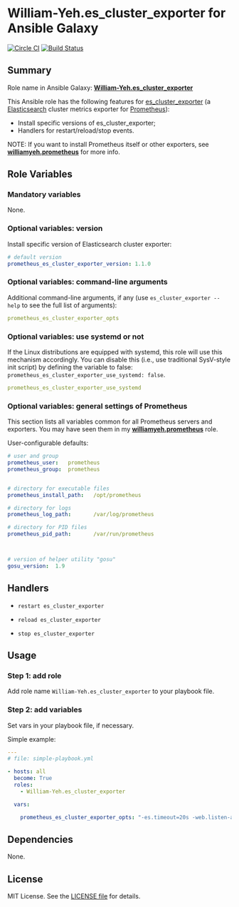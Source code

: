 
William-Yeh.es_cluster_exporter for Ansible Galaxy
============

[![Circle CI](https://circleci.com/gh/William-Yeh/ansible-es-cluster-exporter.svg?style=shield)](https://circleci.com/gh/William-Yeh/ansible-es-cluster-exporter) [![Build Status](https://travis-ci.org/William-Yeh/ansible-es-cluster-exporter.svg?branch=master)](https://travis-ci.org/William-Yeh/ansible-es-cluster-exporter)



## Summary

Role name in Ansible Galaxy: **[William-Yeh.es_cluster_exporter](https://galaxy.ansible.com/William-Yeh/es_cluster_exporter/)**

This Ansible role has the following features for [es_cluster_exporter](https://github.com/William-Yeh/es_cluster_exporter) (a [Elasticsearch](https://www.elastic.co/products/elasticsearch) cluster metrics exporter for [Prometheus](http://prometheus.io/)):

 - Install specific versions of es_cluster_exporter;
 - Handlers for restart/reload/stop events.

NOTE: If you want to install Prometheus itself or other exporters, see **[williamyeh.prometheus](https://github.com/William-Yeh/ansible-prometheus)** for more info.


## Role Variables


### Mandatory variables

None.


### Optional variables: version

Install specific version of Elasticsearch cluster exporter:

```yaml
# default version
prometheus_es_cluster_exporter_version: 1.1.0
```


### Optional variables: command-line arguments


Additional command-line arguments, if any (use `es_cluster_exporter --help` to see the full list of arguments):

```yaml
prometheus_es_cluster_exporter_opts
```


### Optional variables: use systemd or not

If the Linux distributions are equipped with systemd, this role will use this mechanism accordingly. You can disable this (i.e., use traditional SysV-style init script) by defining the variable to false: `prometheus_es_cluster_exporter_use_systemd: false`.

```yaml
prometheus_es_cluster_exporter_use_systemd
```


### Optional variables: general settings of Prometheus

This section lists all variables common for all Prometheus servers and exporters. You may have seen them in my **[williamyeh.prometheus](https://github.com/William-Yeh/ansible-prometheus)** role.


User-configurable defaults:

```yaml
# user and group
prometheus_user:   prometheus
prometheus_group:  prometheus


# directory for executable files
prometheus_install_path:   /opt/prometheus

# directory for logs
prometheus_log_path:       /var/log/prometheus

# directory for PID files
prometheus_pid_path:       /var/run/prometheus



# version of helper utility "gosu"
gosu_version:  1.9
```



## Handlers

- `restart es_cluster_exporter`

- `reload es_cluster_exporter`

- `stop es_cluster_exporter`


## Usage


### Step 1: add role

Add role name `William-Yeh.es_cluster_exporter` to your playbook file.


### Step 2: add variables

Set vars in your playbook file, if necessary.

Simple example:

```yaml
---
# file: simple-playbook.yml

- hosts: all
  become: True
  roles:
    - William-Yeh.es_cluster_exporter

  vars:

    prometheus_es_cluster_exporter_opts: "-es.timeout=20s -web.listen-address=':9114' "
```



## Dependencies

None.


## License

MIT License. See the [LICENSE file](LICENSE) for details.
